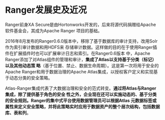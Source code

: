 Ranger发展史及近况
===================================================================================
Ranger前身XA Secure是由Hortonworks开发的，后来将源代码捐赠给Apache软件基金会，其成为Apache Ranger
项目的基础。

2016年8月发布的Ranger0.6.0版本中，移除了基于数据库的审计支持，改用Solr作为索引审计数据和用HDFS来
存储审计数据。这样做的目的在于使用Ranger插件在扩展插件时也可以扩展审计日志和索引。在Ranger0.6版本
中，Apache Ranger添加了对Atlas组件的管理和审计，**集成了Atlas以支持基于分类（标记）以及其他动态策
略**（基于位置、禁止、数据生命周期）。这是第一次将用于安全的Apache Ranger和用于数据治理的Apache 
Atlas集成，以授权客户定义和实现基于动态分类的安全策略。

Atlas-Ranger集成代表了大数据治理和安全的范式转变。**通过将Atlas与Ranger集成，除了提供基于角色的安全
性之外，企业现在还可以实施动态的、基于分类的安全规则。Ranger的集中式平台使用数据管理员可以根据Atlas
元数据标签或属性来定义安全策略，并将此策略实时应用于数据资产的整个层次结构，包括数据库、表和列**。


